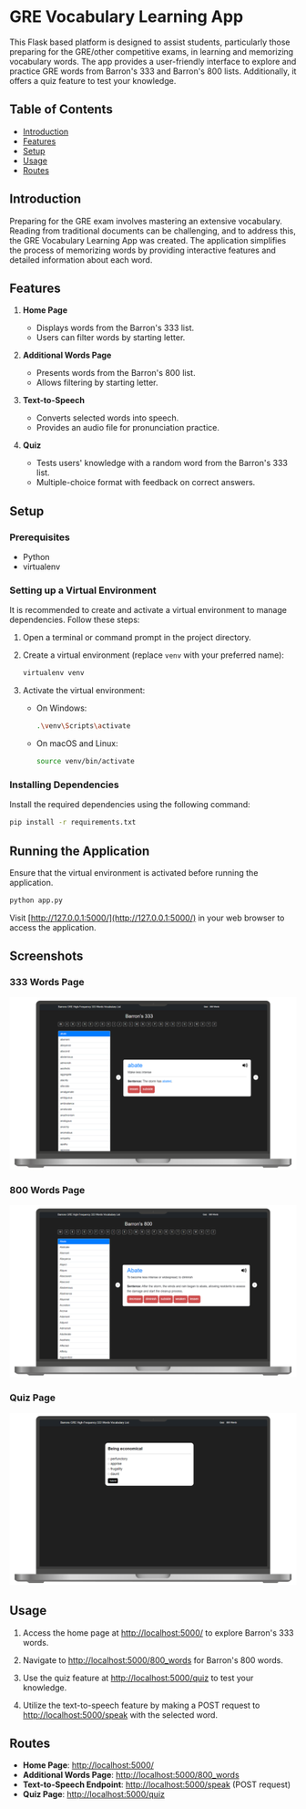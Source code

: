 # GRE Vocabulary Learning App

This Flask based platform is designed to assist students, particularly those preparing for the GRE/other competitive exams, in learning and memorizing vocabulary words. The app provides a user-friendly interface to explore and practice GRE words from Barron's 333 and Barron's 800 lists. Additionally, it offers a quiz feature to test your knowledge.

## Table of Contents
- [Introduction](#introduction)
- [Features](#features)
- [Setup](#setup)
- [Usage](#usage)
- [Routes](#routes)

## Introduction

Preparing for the GRE exam involves mastering an extensive vocabulary. Reading from traditional documents can be challenging, and to address this, the GRE Vocabulary Learning App was created. The application simplifies the process of memorizing words by providing interactive features and detailed information about each word.

## Features

1. **Home Page**
   - Displays words from the Barron's 333 list.
   - Users can filter words by starting letter.

2. **Additional Words Page**
   - Presents words from the Barron's 800 list.
   - Allows filtering by starting letter.

3. **Text-to-Speech**
   - Converts selected words into speech.
   - Provides an audio file for pronunciation practice.

4. **Quiz**
   - Tests users' knowledge with a random word from the Barron's 333 list.
   - Multiple-choice format with feedback on correct answers.

## Setup

### Prerequisites

- Python
- virtualenv

### Setting up a Virtual Environment

It is recommended to create and activate a virtual environment to manage dependencies. Follow these steps:

1. Open a terminal or command prompt in the project directory.

2. Create a virtual environment (replace `venv` with your preferred name):

    ```bash
    virtualenv venv
    ```

3. Activate the virtual environment:

    - On Windows:

        ```bash
        .\venv\Scripts\activate
        ```

    - On macOS and Linux:

        ```bash
        source venv/bin/activate
        ```

### Installing Dependencies

Install the required dependencies using the following command:

```bash
pip install -r requirements.txt
```

## Running the Application

Ensure that the virtual environment is activated before running the application.

```bash
python app.py
```

Visit [http://127.0.0.1:5000/](http://127.0.0.1:5000/) in your web browser to access the application.

## Screenshots

### 333 Words Page

<img  src="https://github.com/nachiketgalande1609/English-Vocabulary-Builder/blob/main/screenshots/home_mac.png?raw=true"  alt="333 words page">

### 800 Words Page

<img  src="https://github.com/nachiketgalande1609/English-Vocabulary-Builder/blob/main/screenshots/800_mac.png?raw=true"  alt="333 words page">

### Quiz Page

<img  src="https://github.com/nachiketgalande1609/English-Vocabulary-Builder/blob/main/screenshots/quiz_mac.png?raw=true"  alt="333 words page">

## Usage

1. Access the home page at [http://localhost:5000/](http://localhost:5000/) to explore Barron's 333 words.

2. Navigate to [http://localhost:5000/800_words](http://localhost:5000/800_words) for Barron's 800 words.

3. Use the quiz feature at [http://localhost:5000/quiz](http://localhost:5000/quiz) to test your knowledge.

4. Utilize the text-to-speech feature by making a POST request to [http://localhost:5000/speak](http://localhost:5000/speak) with the selected word.

## Routes

- **Home Page**: [http://localhost:5000/](http://localhost:5000/)
- **Additional Words Page**: [http://localhost:5000/800_words](http://localhost:5000/800_words)
- **Text-to-Speech Endpoint**: [http://localhost:5000/speak](http://localhost:5000/speak) (POST request)
- **Quiz Page**: [http://localhost:5000/quiz](http://localhost:5000/quiz)
